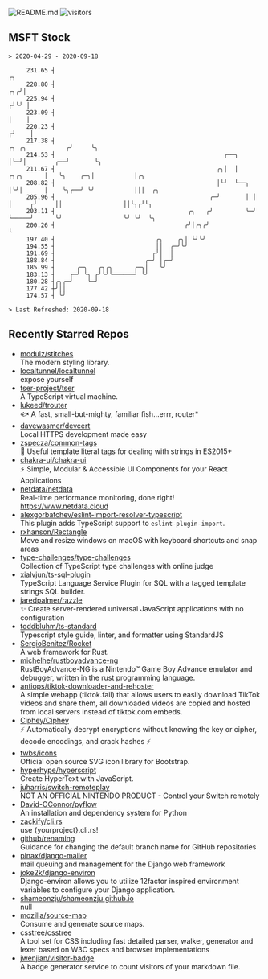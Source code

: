![README.md](https://github.com/Gerhut/Gerhut/workflows/README.md/badge.svg)
![visitors](https://visitors.vercel.app/Gerhut/Gerhut?token=8cf69d1f6813d272ef062726b6070c9be4ff72038cfe5a7ded7384a8da65d866)

## MSFT Stock

```
> 2020-04-29 - 2020-09-18

     231.65 ┤                                                                                       ╭╮           
     228.80 ┤                                                                                    ╭╮╭╯│           
     225.94 ┤                                                                                   ╭╯╰╯ │           
     223.09 ┤                                                                                   │    │           
     220.23 ┤                                                                                  ╭╯    │           
     217.38 ┤                                                                 ╭╮ ╭╮           ╭╯     ╰╮          
     214.53 ┤                                               ╭──╮              │╰─╯│        ╭──╯       ╰╮         
     211.67 ┤                                             ╭╮│  │    ╭╮╭╮      │   ╰╮    ╭─╮│           │╭╮       
     208.82 ┤                                             │╰╯  ╰──╮ │╰╯│      │    ╰╮╭──╯ ╰╯           │││  ╭╮   
     205.96 ┤                                           ╭─╯       │ │  │     ╭╯     ││                 ││╰╮╭╯╰╮  
     203.11 ┤                                     ╭╮   ╭╯         ╰─╯  ╰─────╯      ╰╯                 ╰╯ ╰╯  ╰╮ 
     200.26 ┤                                    ╭╯│╭╮╭╯                                                       ╰ 
     197.40 ┤                            ╭╮    ╭╮│ ╰╯╰╯                                                          
     194.55 ┤                            ││  ╭─╯╰╯                                                               
     191.69 ┤                           ╭╯│  │                                                                   
     188.84 ┤                         ╭─╯ │╭─╯                                                                   
     185.99 ┤      ╭─╮   ╭╮╭╮      ╭─╮│   ╰╯                                                                     
     183.13 ┤    ╭─╯ ╰╮ ╭╯╰╯╰──────╯ ╰╯                                                                          
     180.28 ┤╭╮╭─╯    ╰─╯                                                                                        
     177.42 ┼╯││                                                                                                 
     174.57 ┤ ╰╯                                                                                                 

> Last Refreshed: 2020-09-18
```

## Recently Starred Repos

- [modulz/stitches](https://github.com/modulz/stitches)  
  The modern styling library.
- [localtunnel/localtunnel](https://github.com/localtunnel/localtunnel)  
  expose yourself
- [tser-project/tser](https://github.com/tser-project/tser)  
  A TypeScript virtual machine.
- [lukeed/trouter](https://github.com/lukeed/trouter)  
  :fish: A fast, small-but-mighty, familiar fish...errr, router*
- [davewasmer/devcert](https://github.com/davewasmer/devcert)  
  Local HTTPS development made easy
- [zspecza/common-tags](https://github.com/zspecza/common-tags)  
  🔖 Useful template literal tags for dealing with strings in ES2015+
- [chakra-ui/chakra-ui](https://github.com/chakra-ui/chakra-ui)  
  ⚡️ Simple, Modular & Accessible UI Components for your React Applications
- [netdata/netdata](https://github.com/netdata/netdata)  
  Real-time performance monitoring, done right! https://www.netdata.cloud
- [alexgorbatchev/eslint-import-resolver-typescript](https://github.com/alexgorbatchev/eslint-import-resolver-typescript)  
  This plugin adds TypeScript support to `eslint-plugin-import`.
- [rxhanson/Rectangle](https://github.com/rxhanson/Rectangle)  
  Move and resize windows on macOS with keyboard shortcuts and snap areas
- [type-challenges/type-challenges](https://github.com/type-challenges/type-challenges)  
  Collection of TypeScript type challenges with online judge
- [xialvjun/ts-sql-plugin](https://github.com/xialvjun/ts-sql-plugin)  
  TypeScript Language Service Plugin for SQL with a tagged template strings SQL builder.
- [jaredpalmer/razzle](https://github.com/jaredpalmer/razzle)  
  ✨ Create server-rendered universal JavaScript applications with no configuration
- [toddbluhm/ts-standard](https://github.com/toddbluhm/ts-standard)  
  Typescript style guide, linter, and formatter using StandardJS
- [SergioBenitez/Rocket](https://github.com/SergioBenitez/Rocket)  
  A web framework for Rust.
- [michelhe/rustboyadvance-ng](https://github.com/michelhe/rustboyadvance-ng)  
  RustBoyAdvance-NG is a Nintendo™ Game Boy Advance emulator and debugger, written in the rust programming language.
- [antiops/tiktok-downloader-and-rehoster](https://github.com/antiops/tiktok-downloader-and-rehoster)  
  A simple webapp (tiktok.fail) that allows users to easily download TikTok videos and share them, all downloaded videos are copied and hosted from local servers instead of tiktok.com embeds.
- [Ciphey/Ciphey](https://github.com/Ciphey/Ciphey)  
  ⚡ Automatically decrypt encryptions without knowing the key or cipher, decode encodings, and crack hashes ⚡
- [twbs/icons](https://github.com/twbs/icons)  
  Official open source SVG icon library for Bootstrap.
- [hyperhype/hyperscript](https://github.com/hyperhype/hyperscript)  
  Create HyperText with JavaScript.
- [juharris/switch-remoteplay](https://github.com/juharris/switch-remoteplay)  
  NOT AN OFFICIAL NINTENDO PRODUCT - Control your Switch remotely
- [David-OConnor/pyflow](https://github.com/David-OConnor/pyflow)  
  An installation and dependency system for Python
- [zackify/cli.rs](https://github.com/zackify/cli.rs)  
  use {yourproject}.cli.rs!
- [github/renaming](https://github.com/github/renaming)  
  Guidance for changing the default branch name for GitHub repositories
- [pinax/django-mailer](https://github.com/pinax/django-mailer)  
  mail queuing and management for the Django web framework
- [joke2k/django-environ](https://github.com/joke2k/django-environ)  
  Django-environ allows you to utilize 12factor inspired environment variables to configure your Django application.
- [shameonzju/shameonzju.github.io](https://github.com/shameonzju/shameonzju.github.io)  
  null
- [mozilla/source-map](https://github.com/mozilla/source-map)  
  Consume and generate source maps.
- [csstree/csstree](https://github.com/csstree/csstree)  
  A tool set for CSS including fast detailed parser, walker, generator and lexer based on W3C specs and browser implementations
- [jwenjian/visitor-badge](https://github.com/jwenjian/visitor-badge)  
  A badge generator service to count visitors of your markdown file.
